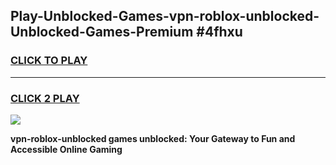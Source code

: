 
## Play-Unblocked-Games-vpn-roblox-unblocked-Unblocked-Games-Premium #4fhxu
<h3>
<a href="https://premium.freeplayer.one?title=vpn-roblox-unblocked&ref=12M">CLICK TO PLAY</a></h3>
<hr>

<h3>
<a href="https://premium.freeplayer.one?title=vpn-roblox-unblocked&ref=12M">CLICK 2 PLAY</a>
  
</h3>

<a href="https://premium.freeplayer.one?title=vpn-roblox-unblocked&ref=12M"><img src="https://clearcache.store/games.png"></a>


**vpn-roblox-unblocked games unblocked: Your Gateway to Fun and Accessible Online Gaming**
